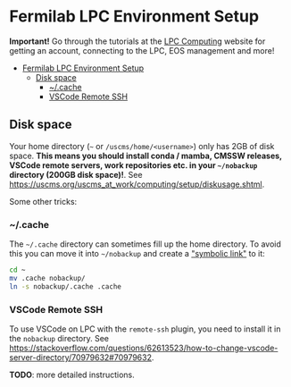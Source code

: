 # Fermilab LPC Environment Setup

**Important!** Go through the tutorials at the [LPC Computing](https://lpc.fnal.gov/computing/) website for getting an account, connecting to the LPC, EOS management and more!

- [Fermilab LPC Environment Setup](#fermilab-lpc-environment-setup)
  - [Disk space](#disk-space)
    - [~/.cache](#cache)
    - [VSCode Remote SSH](#vscode-remote-ssh)

## Disk space

Your home directory (`~` or `/uscms/home/<username>`) only has 2GB of disk space. **This means you should install conda / mamba, CMSSW releases, VSCode remote servers, work repositories etc. in your `~/nobackup` directory (200GB disk space)!**. See https://uscms.org/uscms_at_work/computing/setup/diskusage.shtml.

Some other tricks:

### ~/.cache

The `~/.cache` directory can sometimes fill up the home directory. To avoid this you can move it into `~/nobackup` and create a ["symbolic link"](https://linuxize.com/post/how-to-create-symbolic-links-in-linux-using-the-ln-command/) to it:

```bash
cd ~
mv .cache nobackup/
ln -s nobackup/.cache .cache
```

### VSCode Remote SSH

To use VSCode on LPC with the `remote-ssh` plugin, you need to install it in the `nobackup` directory. See https://stackoverflow.com/questions/62613523/how-to-change-vscode-server-directory/70979632#70979632.

**TODO**: more detailed instructions.